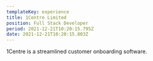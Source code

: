 ```yaml
---
templateKey: experience
title: 1Centre Limited
position: Full Stack Developer
period: 2021-12-21T10:20:15.795Z
date: 2021-12-21T10:20:15.803Z
---
```

1Centre is a streamlined customer onboarding software.